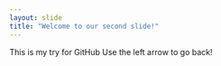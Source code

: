 ```yaml
---
layout: slide
title: "Welcome to our second slide!"
---
```

This is my try for GitHub
Use the left arrow to go back!

